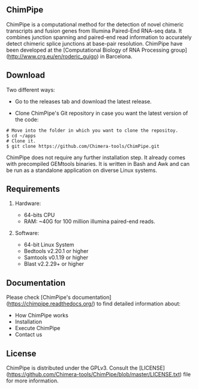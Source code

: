 ## ChimPipe

ChimPipe is a computational method for the detection of novel chimeric transcripts and fusion genes from Illumina Paired-End RNA-seq data. It combines junction spanning and paired-end read information to accurately detect chimeric splice junctions at base-pair resolution. ChimPipe have been developed at the [Computational Biology of RNA Processing group] (http://www.crg.eu/en/roderic_guigo) in Barcelona. 

## Download 
Two different ways:

* Go to the releases tab and download the latest release. 

* Clone ChimPipe's Git repository in case you want the latest version of the code:

```
# Move into the folder in which you want to clone the repositoy.
$ cd ~/apps
# Clone it.
$ git clone https://github.com/Chimera-tools/ChimPipe.git
```

ChimPipe does not require any further installation step. It already comes with precompiled GEMtools binaries. It is written in Bash and Awk and can be run as a standalone application on diverse Linux systems. 

## Requirements

1. Hardware:

    * 64-bits CPU
    * RAM: ~40G for 100 million illumina paired-end reads.

2. Software:

    * 64-bit Linux System
    * Bedtools v2.20.1 or higher
    * Samtools v0.1.19 or higher
    * Blast v2.2.29+ or higher 

## Documentation
Please check [ChimPipe's documentation] (https://chimpipe.readthedocs.org/) to find detailed information about:

* How ChimPipe works
* Installation
* Execute ChimPipe
* Contact us

## License
ChimPipe is distributed under the GPLv3. Consult the [LICENSE] (https://github.com/Chimera-tools/ChimPipe/blob/master/LICENSE.txt) file for more information.


